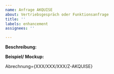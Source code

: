 ```yaml
---
name: Anfrage AKQUISE
about: Vertriebsgespräch oder Funktionsanfrage
title: ''
labels: enhancement
assignees: ''

---
```


**Beschreibung:**


**Beispiel/ Mockup:**


Abrechnung={XXX/XXX/XXX/Z-AKQUISE}
